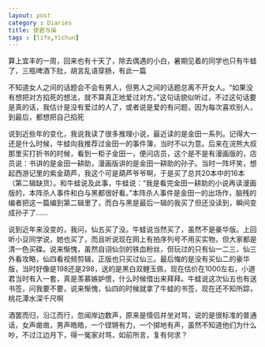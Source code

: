 ```yaml
---
layout: post
category : Diaries
title: 使君与操
tags : [life,Yichun]
---
```




算上宜丰的一周，回来也有十天了，除去偶遇的小白，暑期见着的同学也只有牛蛙了，三瓶啤酒下肚，胡言乱语穿肠，有此一篇

不知道女人之间的话题会不会有男人，但男人之间的话题总离不开女人。“如果没有想把对方掐死的想法，就不算真正地爱过对方。”这句话貌似听过，不过这句话要是真的话，我估计是没有爱过的人了，或者说是爱的有问题，因为每次喜欢别人，到最后，都想把自己掐死

说到近些年的变化，我说我读了很多推理小说，最近读的是金田一系列。记得大一还是什么时候，牛蛙向我推荐过金田一的事件簿，当时不以为意。后来在浣熊大叔那里买打折书的时候，看到一柜子金田一，便问店员，这个是不是有漫画版的，店员说：书讲的是金田一耕助，漫画版讲的是金田一耕助的孙子。当时一阵坏笑，想起西游记里的紫金葫芦，我这个可是葫芦爷爷啊，于是买了总共20本中的16本（第二辑缺货）。和牛蛙说及此事，牛蛙说：“我是看完金田一耕助的小说再读漫画版的，本阵杀人事件和白与黑都很好看。”本阵杀人事件是金田一的出场作，脑残的编者把这一篇编到第二辑里了，而白与黑是最后一辑的我买了但还没读到，瞬间变成孙子了……

说到近年来没变的，我问，仙五买了没。牛蛙说当然买了，虽然不是豪华版。上回听小豆同学说，她也买了，而且听说现在网上有拍序列号不用买实物，但大家都是清一色买碟。说来惭愧，虽然自诩仙剑的铁血粉丝，但玩过的只有仙一二三，仙三外看攻略，仙四看视频剪辑，正版也只买过仙三。最后悔的是没有买仙二的豪华版，当时好像是198还是298，送的是黑白双鲤玉佩，现在估价在1000左右，小道君当时有入一套，真是羡慕嫉妒恨，什么时候借出来拜拜。牛蛙说这次仙五也有送书签，问我要不要，说来惭愧，仙四的时候就拿了牛蛙的书签，现在还不知所踪，桃花潭水深千尺啊

酒罢而归，沿江而行，忽闻岸边数声，原来是情侣并坐对骂，说的是很标准的普通话，女声凿凿，男声皓皓，一个铿锵有力，一个掷地有声，虽然不知道他们为什么吵，不过江边月下，得一冤家对骂，如前所言，复有何求？